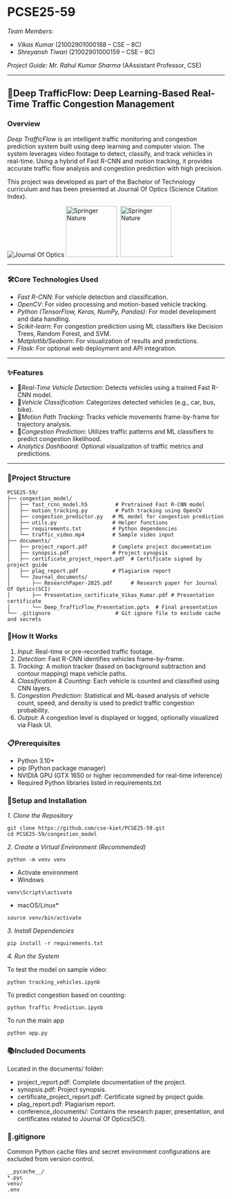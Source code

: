 # PCSE25-59

*Team Members:*

* *Vikas Kumar* (21002901000188 – CSE – 8C)
* *Shreyansh Tiwari* (21002901000159 – CSE – 8C)


*Project Guide:*
*Mr. Rahul Kumar Sharma* (AAssistant Professor, CSE)

---

## 🚦Deep TrafficFlow: Deep Learning-Based Real-Time Traffic Congestion Management

### Overview

*Deep TrafficFlow* is an intelligent traffic monitoring and congestion prediction system built using deep learning and computer vision. The system leverages video footage to detect, classify, and track vehicles in real-time. Using a hybrid of Fast R-CNN and motion tracking, it provides accurate traffic flow analysis and congestion prediction with high precision.

This project was developed as part of the Bachelor of Technology curriculum and has been presented at Journal Of Optics (Science Citation Index).

![Journal Of Optics](https://media.springernature.com/w88/springer-static/cover-hires/journal/12596?as=webp) 
<img src="https://lebaneselibraryassociation.org/wp-content/uploads/2021/05/springer-logo_image-LLA-1.png" alt="Springer Nature" height ="118" width="118">.
<img src="https://www.eui.eu/Images/Research/Library/ResearchGuides/Economics/LogoShots/WoSlogo23.jpg" alt="Springer Nature" height ="118" width="118">.



---

### 🛠️Core Technologies Used

* *Fast R-CNN*: For vehicle detection and classification.
* *OpenCV*: For video processing and motion-based vehicle tracking.
* *Python (TensorFlow, Keras, NumPy, Pandas)*: For model development and data handling.
* *Scikit-learn*: For congestion prediction using ML classifiers like Decision Trees, Random Forest, and SVM.
* *Matplotlib/Seaborn*: For visualization of results and predictions.
* *Flask*: For optional web deployment and API integration.

---

### ✨Features

* 🎯*Real-Time Vehicle Detection*: Detects vehicles using a trained Fast R-CNN model.
*  🚗*Vehicle Classification*: Categorizes detected vehicles (e.g., car, bus, bike).
* 📍*Motion Path Tracking*: Tracks vehicle movements frame-by-frame for trajectory analysis.
* 🔮*Congestion Prediction*: Utilizes traffic patterns and ML classifiers to predict congestion likelihood.
* *Analytics Dashboard*: Optional visualization of traffic metrics and predictions.

---

### 📁Project Structure
```
PCSE25-59/
├── congestion_model/
│   ├── fast_rcnn_model.h5         # Pretrained Fast R-CNN model
│   ├── motion_tracking.py         # Path tracking using OpenCV
│   ├── congestion_predictor.py   # ML model for congestion prediction
│   ├── utils.py                  # Helper functions
│   ├── requirements.txt          # Python dependencies
│   └── traffic_video.mp4         # Sample video input
├── documents/
│   ├── project_report.pdf        # Complete project documentation
│   ├── synopsis.pdf              # Project synopsis
│   ├── certificate_project_report.pdf  # Certificate signed by project guide
│   ├── plag_report.pdf           # Plagiarism report
│   └── Journal_documents/
│       ├── ResearchPaper-2025.pdf      # Research paper for Journal Of Optics(SCI)
│       ├── Presentation_certificate_Vikas_Kumar.pdf # Presentation certificate
│       └── Deep_TrafficFlow_Presentation.pptx  # Final presentation
└── .gitignore                     # Git ignore file to exclude cache and secrets
```

### 🔄How It Works

1. *Input*: Real-time or pre-recorded traffic footage.
2. *Detection*: Fast R-CNN identifies vehicles frame-by-frame.
3. *Tracking*: A motion tracker (based on background subtraction and contour mapping) maps vehicle paths.
4. *Classification & Counting*: Each vehicle is counted and classified using CNN layers.
5. *Congestion Prediction*: Statistical and ML-based analysis of vehicle count, speed, and density is used to predict traffic congestion probability.
6. *Output*: A congestion level is displayed or logged, optionally visualized via Flask UI.



### 📋Prerequisites

* Python 3.10+
* pip (Python package manager)
* NVIDIA GPU (GTX 1650 or higher recommended for real-time inference)
* Required Python libraries listed in requirements.txt



### 🚀Setup and Installation

*1. Clone the Repository*
```
git clone https://github.com/cse-kiet/PCSE25-59.git
cd PCSE25-59/congestion_model
```


*2. Create a Virtual Environment (Recommended)*
```
python -m venv venv
```
* Activate environment
* Windows
```
venv\Scripts\activate

```
* macOS/Linux*
```
source venv/bin/activate
```

*3. Install Dependencies*

```
pip install -r requirements.txt
```

*4. Run the System*

To test the model on sample video:

```
python tracking_vehicles.ipynb

```
To predict congestion based on counting:

```
python Traffic Prediction.ipynb
```

To run the main app
```
python app.py
```


### 📚Included Documents

Located in the documents/ folder:

* project_report.pdf: Complete documentation of the project.
* synopsis.pdf: Project synopsis.
* certificate_project_report.pdf: Certificate signed by project guide.
* plag_report.pdf: Plagiarism report.
* conference_documents/: Contains the research paper, presentation, and certificates related to Journal Of Optics(SCI).



### 📝.gitignore

Common Python cache files and secret environment configurations are excluded from version control.

```
__pycache__/
*.pyc
venv/
.env

```
